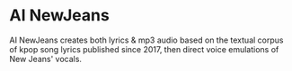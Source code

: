 # AI NewJeans

AI NewJeans creates both lyrics & mp3 audio based on the textual corpus of kpop song lyrics published since 2017, then direct voice emulations of New Jeans' vocals. 
